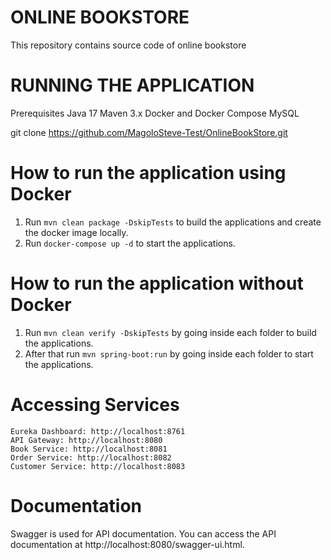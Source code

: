 # ONLINE BOOKSTORE
This repository contains  source code of online bookstore

# RUNNING THE APPLICATION
Prerequisites
    Java 17
    Maven 3.x
    Docker and Docker Compose
    MySQL

git clone https://github.com/MagoloSteve-Test/OnlineBookStore.git
# How to run the application using Docker
1. Run `mvn clean package -DskipTests` to build the applications and create the docker image locally.
2. Run `docker-compose up -d` to start the applications.

# How to run the application without Docker
1. Run `mvn clean verify -DskipTests` by going inside each folder to build the applications.
2. After that run `mvn spring-boot:run` by going inside each folder to start the applications.

# Accessing Services
    Eureka Dashboard: http://localhost:8761
    API Gateway: http://localhost:8080
    Book Service: http://localhost:8081
    Order Service: http://localhost:8082
    Customer Service: http://localhost:8083
# Documentation 
Swagger is used for API documentation. You can access the API documentation at http://localhost:8080/swagger-ui.html.




